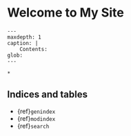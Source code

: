 # Welcome to My Site

```{toctree}
---
maxdepth: 1
caption: |
    Contents:
glob: 
---

*
```

## Indices and tables

* {ref}`genindex`
* {ref}`modindex`
* {ref}`search`
